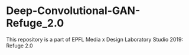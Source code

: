 # Deep-Convolutional-GAN-Refuge_2.0
This repository is a part of EPFL Media x Design Laboratory Studio 2019: Refuge 2.0

